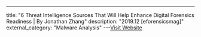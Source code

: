 ---
title: "6 Threat Intelligence Sources That Will Help Enhance Digital Forensics Readiness | By Jonathan Zhang"
description: "2019.12 [eforensicsmag]"
external_category: "Malware Analysis"
---[Visit Website](https://eforensicsmag.com/6-threat-intelligence-sources-that-will-help-enhance-digital-forensics-readiness-by-jonathan-zhang/)

